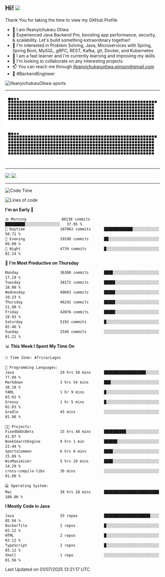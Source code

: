 <!-- BLOG-POST-LIST:START --><!-- BLOG-POST-LIST:END -->

## Hi! <img src="https://media.giphy.com/media/hvRJCLFzcasrR4ia7z/giphy.gif" width="4%"> 

Thank You for taking the time to view my GitHub Profile

- 👋 I am Ifeanyichukwu Otiwa
- 🚀 Experienced Java Backend Pro, boosting app performance, security, & scalability. Let's build something extraordinary together!
- 👀 I'm interested in Problem Solving, Java, Microservices with Spring, Spring Boot, MySQL, gRPC, REST, Kafka, git, Docker, and Kubernetes
- 🌱 I am a fast learner and I'm currently learning and improving my skills
- 💞️ I'm looking to collaborate on any interesting projects
- 📫 You can reach me through ifeanyichukwuotiwa.winson@gmail.com
- 🚀 #BackendEngineer

<p align="left" marginTop="10px"> <img src="https://komarev.com/ghpvc/?username=ifeanyichukwuOtiwa-sports&label=Profile%20views&color=0e75b6&style=for-the-badge" alt="ifeanyichukwuOtiwa-sports" /> </p>

***

<!--🐍📈SNAKEGRAPH / 🌐WEBSITE: https://github.com/Platane/snk -->
![github contribution grid snake animation](https://raw.githubusercontent.com/ifeanyichukwuOtiwa-sports/ifeanyichukwuOtiwa-sports/output/github-contribution-grid-snake-dark.svg#gh-dark-mode-only)![github contribution grid snake animation](https://raw.githubusercontent.com/ifeanyichukwuOtiwa-sports/ifeanyichukwuOtiwa-sports/output/github-contribution-grid-snake.svg#gh-light-mode-only)

***

<p float="left">
  <img float="left" src="https://github-readme-stats.vercel.app/api?username=ifeanyichukwuOtiwa-sports&count_private=true&include_all_commits=true&theme=react&show_icons=true" />
  <img float="right" src="https://github-readme-stats.vercel.app/api/top-langs/?username=ifeanyichukwuOtiwa-sports&layout=compact&show_icons=true&theme=react" /> 
</p>

***



<!--START_SECTION:waka-->
![Code Time](http://img.shields.io/badge/Code%20Time-3%2C906%20hrs%2026%20mins-blue)

![Lines of code](https://img.shields.io/badge/From%20Hello%20World%20I%27ve%20Written-56.3%20million%20lines%20of%20code-blue)

**I'm an Early 🐤** 

```text
🌞 Morning                80130 commits       █████████░░░░░░░░░░░░░░░░   37.95 % 
🌆 Daytime                107062 commits      █████████████░░░░░░░░░░░░   50.71 % 
🌃 Evening                19198 commits       ██░░░░░░░░░░░░░░░░░░░░░░░   09.09 % 
🌙 Night                  4739 commits        █░░░░░░░░░░░░░░░░░░░░░░░░   02.24 % 
```
📅 **I'm Most Productive on Thursday** 

```text
Monday                   36300 commits       ████░░░░░░░░░░░░░░░░░░░░░   17.19 % 
Tuesday                  38171 commits       █████░░░░░░░░░░░░░░░░░░░░   18.08 % 
Wednesday                40603 commits       █████░░░░░░░░░░░░░░░░░░░░   19.23 % 
Thursday                 46242 commits       █████░░░░░░░░░░░░░░░░░░░░   21.90 % 
Friday                   42076 commits       █████░░░░░░░░░░░░░░░░░░░░   19.93 % 
Saturday                 5191 commits        █░░░░░░░░░░░░░░░░░░░░░░░░   02.46 % 
Sunday                   2546 commits        ░░░░░░░░░░░░░░░░░░░░░░░░░   01.21 % 
```


📊 **This Week I Spent My Time On** 

```text
🕑︎ Time Zone: Africa/Lagos

💬 Programming Languages: 
Java                     29 hrs 58 mins      ███████████████████░░░░░░   77.89 % 
Markdown                 3 hrs 54 mins       ███░░░░░░░░░░░░░░░░░░░░░░   10.18 % 
YAML                     1 hr 9 mins         █░░░░░░░░░░░░░░░░░░░░░░░░   03.02 % 
Groovy                   1 hr 5 mins         █░░░░░░░░░░░░░░░░░░░░░░░░   02.83 % 
Gradle                   45 mins             ░░░░░░░░░░░░░░░░░░░░░░░░░   01.96 % 

🐱‍💻 Projects: 
FixedOddsBets            15 hrs 48 mins      ██████████░░░░░░░░░░░░░░░   41.07 % 
BookSearchEngine         9 hrs 1 min         ██████░░░░░░░░░░░░░░░░░░░   23.44 % 
SportsCommon             6 hrs 6 mins        ████░░░░░░░░░░░░░░░░░░░░░   15.89 % 
WinMaximizer             5 hrs 29 mins       ████░░░░░░░░░░░░░░░░░░░░░   14.29 % 
cross-compile-libs       36 mins             ░░░░░░░░░░░░░░░░░░░░░░░░░   01.60 % 

💻 Operating System: 
Mac                      38 hrs 28 mins      █████████████████████████   100.00 % 
```

**I Mostly Code in Java** 

```text
Java                     55 repos            █████████████████████░░░░   85.94 % 
Dockerfile               2 repos             █░░░░░░░░░░░░░░░░░░░░░░░░   03.12 % 
HTML                     2 repos             █░░░░░░░░░░░░░░░░░░░░░░░░   03.12 % 
TypeScript               2 repos             █░░░░░░░░░░░░░░░░░░░░░░░░   03.12 % 
Shell                    1 repo              ░░░░░░░░░░░░░░░░░░░░░░░░░   01.56 % 
```




 Last Updated on 01/07/2025 13:21:17 UTC
<!--END_SECTION:waka-->

<!--
<p align="center">
![trophy](https://github-profile-trophy.vercel.app/?username=ifeanyichukwuOtiwa-sports&theme=onedark) (https://github.com/ryo-ma/github-profile-trophy)
</p>
-->

<!---
ifeanyi-otiwa/ifeanyi-otiwa is a ✨ special ✨ repository because its `README.md` (this file) appears on your GitHub profile.
You can click the Preview link to take a look at your changes.
--->
